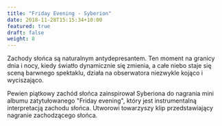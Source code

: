 ```yaml
---
title: "Friday Evening - Syberion"
date: 2018-11-28T15:15:34+10:00
featured: true
draft: false
weight: 8
---
```

Zachody słońca są naturalnym antydepresantem. Ten moment na granicy dnia i nocy, kiedy światło dynamicznie się zmienia, a całe niebo staje się sceną barwnego spektaklu, działa na obserwatora niezwykle kojąco i wyciszająco.

Pewien piątkowy zachód słońca zainspirował Syberiona do nagrania mini albumu zatytułowanego "Friday evening", który jest instrumentalną interpretacją zachodu słońca. Utworowi towarzyszy klip przedstawiający nagranie zachodzącego słońca.